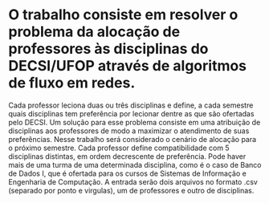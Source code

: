 # O trabalho consiste em resolver o problema da alocação de professores às disciplinas do DECSI/UFOP através de algoritmos de fluxo em redes.
Cada professor leciona duas ou três disciplinas e define, a cada semestre quais disciplinas tem preferência por lecionar dentre as que são ofertadas pelo DECSI. 
Um solução para esse problema consiste em uma atribuição de disciplinas aos professores de modo a maximizar o atendimento de
suas preferências. Nesse trabalho será considerado o cenário de alocação para o próximo semestre. 
Cada professor define compatibilidade com 5 disciplinas distintas, em ordem decrescente de preferência. Pode haver mais de uma turma de uma determinada
disciplina, como é o caso de Banco de Dados I, que é ofertada para os cursos de Sistemas de Informação e Engenharia de Computação.
A entrada serão dois arquivos no formato .csv (separado por ponto e virgulas), um de professores e outro de disciplinas.
